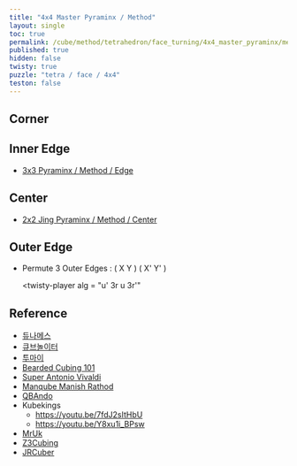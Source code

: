 ```yaml
---
title: "4x4 Master Pyraminx / Method"
layout: single
toc: true
permalink: /cube/method/tetrahedron/face_turning/4x4_master_pyraminx/method
published: true
hidden: false
twisty: true
puzzle: "tetra / face / 4x4"
teston: false
---
```

<span
  id     = "cube"
  puzzle = "{{page.puzzle}}"
  teston = "{{page.teston}}"
  experimental-stickering   = "full"
  experimental-setup-alg    = ""
  experimental-setup-anchor = "end" >
</span>

<head>
  <base target="_blank">
</head>



## Corner



## Inner Edge

- [3x3 Pyraminx / Method / Edge](/cube/method/tetrahedron/face_turning/3x3_pyraminx/method#edge)



## Center

- [2x2 Jing Pyraminx / Method / Center](/cube/method/tetrahedron/face_turning/2x2_jing_pyraminx/method#center)



## Outer Edge

- Permute 3 Outer Edges : ( X Y ) ( X' Y' )

  <twisty-player
    alg = "u' 3r u 3r'"
  ></twisty-player>



## Reference

- [듀나메스](https://youtu.be/7_c3Tq3HXXw)
- [큐브놀이터](https://youtu.be/_8BFbOnrjPg)
- [투마이](https://youtu.be/i1o5SqqKBlg)
- [Bearded Cubing 101](https://youtu.be/h3P1BRP1TuM)
- [Super Antonio Vivaldi](https://youtu.be/J7bBmOAeEGE)
- [Manqube Manish Rathod](https://youtu.be/VtPD-UQ4KO8)
- [QBAndo](https://youtu.be/KR9KG3SRtto)
- Kubekings
  - <https://youtu.be/7fdJ2sItHbU>
  - <https://youtu.be/Y8xu1i_BPsw>
- [MrUk](https://youtu.be/EamwvhmHC7Q)
- [Z3Cubing](https://youtu.be/tGQDqDcSa6U)
- [JRCuber](https://youtu.be/rK-xK-0HUxw)